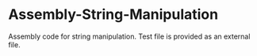 # Assembly-String-Manipulation
Assembly code for string manipulation. Test file is provided as an external file.
